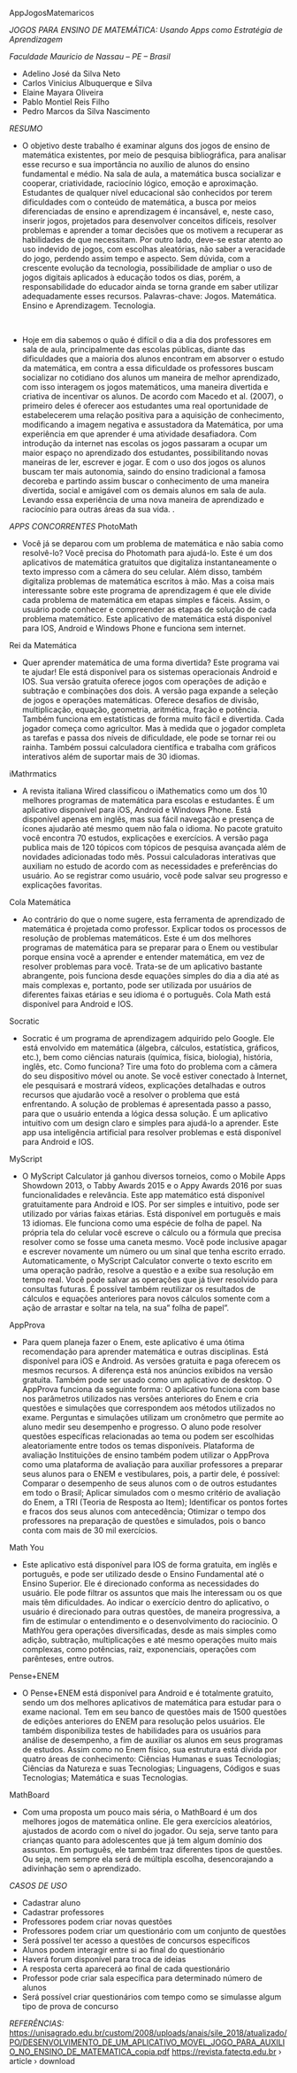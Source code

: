 AppJogosMatemaricos

*JOGOS PARA ENSINO DE MATEMÁTICA: Usando Apps como Estratégia de Aprendizagem*

*Faculdade Mauricio de Nassau – PE – Brasil*

- Adelino José da Silva Neto
- Carlos Vinicius Albuquerque e Silva
- Elaine Mayara Oliveira
- Pablo Montiel Reis Filho
- Pedro Marcos da Silva Nascimento

*RESUMO*
- O objetivo deste trabalho é examinar alguns dos jogos de ensino de matemática existentes, por meio de pesquisa bibliográfica, para analisar esse recurso e sua importância no auxílio de alunos do ensino fundamental e médio. Na sala de aula, a matemática busca socializar e cooperar, criatividade, raciocínio lógico, emoção e aproximação. Estudantes de qualquer nível educacional são conhecidos por terem dificuldades com o conteúdo de matemática, a busca por meios diferenciadas de ensino e aprendizagem é incansável, e, neste caso, inserir jogos, projetados para desenvolver conceitos difíceis, resolver problemas e aprender a tomar decisões que os motivem a recuperar as habilidades de que necessitam. Por outro lado, deve-se estar atento ao uso indevido de jogos, com escolhas aleatórias, não saber a veracidade do jogo, perdendo assim tempo e aspecto.
Sem dúvida, com a crescente evolução da tecnologia, possibilidade de ampliar o uso de jogos digitais aplicados à educação todos os dias, porém, a responsabilidade do educador ainda se torna grande em saber utilizar adequadamente esses recursos.
Palavras-chave: Jogos. Matemática. Ensino e Aprendizagem. Tecnologia.

<br>

- Hoje em dia sabemos o quão é difícil o dia a dia dos professores em sala de aula, principalmente das escolas públicas, diante das dificuldades que a maioria dos alunos encontram em absorver o estudo da matemática, em contra a essa dificuldade os professores buscam socializar no cotidiano dos alunos um maneira de melhor aprendizado, com isso interagem os jogos matemáticos, uma maneira divertida e criativa de incentivar os alunos. De acordo com Macedo et al. (2007), o primeiro deles é oferecer aos estudantes uma real oportunidade de estabelecerem uma relação positiva para a aquisição de conhecimento, modificando a imagem negativa e assustadora da Matemática, por uma experiência em que aprender é uma atividade desafiadora.
Com introdução da internet nas escolas os jogos passaram a ocupar um maior espaço no aprendizado dos estudantes, possibilitando novas maneiras de ler, escrever e jogar. E com o uso dos jogos os alunos buscam ter mais autonomia, saindo do ensino tradicional a famosa decoreba e partindo assim buscar o conhecimento de uma maneira divertida, social e amigável com os demais alunos em sala de aula. Levando essa experiência de uma nova maneira de aprendizado e raciocínio para outras áreas da sua vida.
.

*APPS CONCORRENTES*
PhotoMath
- Você já se deparou com um problema de matemática e não sabia como resolvê-lo? Você precisa do Photomath para ajudá-lo. Este é um dos aplicativos de matemática gratuitos que digitaliza instantaneamente o texto impresso com a câmera do seu celular. Além disso, também digitaliza problemas de matemática escritos à mão. Mas a coisa mais interessante sobre este programa de aprendizagem é que ele divide cada problema de matemática em etapas simples e fáceis. Assim, o usuário pode conhecer e compreender as etapas de solução de cada problema matemático. Este aplicativo de matemática está disponível para IOS, Android e Windows Phone e funciona sem internet.

Rei da Matemática
- Quer aprender matemática de uma forma divertida? Este programa vai te ajudar! Ele está disponível para os sistemas operacionais Android e IOS. Sua versão gratuita oferece jogos com operações de adição e subtração e combinações dos dois. A versão paga expande a seleção de jogos e operações matemáticas. Oferece desafios de divisão, multiplicação, equação, geometria, aritmética, fração e potência. Também funciona em estatísticas de forma muito fácil e divertida. Cada jogador começa como agricultor. Mas à medida que o jogador completa as tarefas e passa dos níveis de dificuldade, ele pode se tornar rei ou rainha. Também possui calculadora científica e trabalha com gráficos interativos além de suportar mais de 30 idiomas.

iMathrmatics
- A revista italiana Wired classificou o iMathematics como um dos 10 melhores programas de matemática para escolas e estudantes. É um aplicativo disponível para iOS, Android e Windows Phone. Está disponível apenas em inglês, mas sua fácil navegação e presença de ícones ajudarão até mesmo quem não fala o idioma. No pacote gratuito você encontra 70 estudos, explicações e exercícios. A versão paga publica mais de 120 tópicos com tópicos de pesquisa avançada além de novidades adicionadas todo mês. Possui calculadoras interativas que auxiliam no estudo de acordo com as necessidades e preferências do usuário. Ao se registrar como usuário, você pode salvar seu progresso e explicações favoritas.

Cola Matemática
- Ao contrário do que o nome sugere, esta ferramenta de aprendizado de matemática é projetada como professor. Explicar todos os processos de resolução de problemas matemáticos. Este é um dos melhores programas de matemática para se preparar para o Enem ou vestibular porque ensina você a aprender e entender matemática, em vez de resolver problemas para você. Trata-se de um aplicativo bastante abrangente, pois funciona desde equações simples do dia a dia até as mais complexas e, portanto, pode ser utilizada por usuários de diferentes faixas etárias e seu idioma é o português. Cola Math está disponível para Android e IOS.

Socratic
- Socratic é um programa de aprendizagem adquirido pelo Google. Ele está envolvido em matemática (álgebra, cálculos, estatística, gráficos, etc.), bem como ciências naturais (química, física, biologia), história, inglês, etc. Como funciona? Tire uma foto do problema com a câmera do seu dispositivo móvel ou anote. Se você estiver conectado à Internet, ele pesquisará e mostrará vídeos, explicações detalhadas e outros recursos que ajudarão você a resolver o problema que está enfrentando. A solução de problemas é apresentada passo a passo, para que o usuário entenda a lógica dessa solução. É um aplicativo intuitivo com um design claro e simples para ajudá-lo a aprender. Este app usa inteligência artificial para resolver problemas e está disponível para Android e IOS.

MyScript
- O MyScript Calculator já ganhou diversos torneios, como o Mobile Apps Showdown 2013, o Tabby Awards 2015 e o Appy Awards 2016 por suas funcionalidades e relevância. Este app matemático está disponível gratuitamente para Android e IOS. Por ser simples e intuitivo, pode ser utilizado por várias faixas etárias. Está disponível em português e mais 13 idiomas.
Ele funciona como uma espécie de folha de papel. Na própria tela do celular você escreve o cálculo ou a fórmula que precisa resolver como se fosse uma caneta mesmo. Você pode inclusive apagar e escrever novamente um número ou um sinal que tenha escrito errado.
Automaticamente, o MyScript Calculator converte o texto escrito em uma operação padrão, resolve a questão e a exibe sua resolução em tempo real.
Você pode salvar as operações que já tiver resolvido para consultas futuras. É possível também reutilizar os resultados de cálculos e equações anteriores para novos cálculos somente com a ação de arrastar e soltar na tela, na sua” folha de papel”.

AppProva
- Para quem planeja fazer o Enem, este aplicativo é uma ótima recomendação para aprender matemática e outras disciplinas. Está disponível para iOS e Android. As versões gratuita e paga oferecem os mesmos recursos. A diferença está nos anúncios exibidos na versão gratuita. Também pode ser usado como um aplicativo de desktop. O AppProva funciona da seguinte forma: O aplicativo funciona com base nos parâmetros utilizados nas versões anteriores do Enem e cria questões e simulações que correspondem aos métodos utilizados no exame. Perguntas e simulações utilizam um cronômetro que permite ao aluno medir seu desempenho e progresso. O aluno pode resolver questões específicas relacionadas ao tema ou podem ser escolhidas aleatoriamente entre todos os temas disponíveis.
Plataforma de avaliação
Instituições de ensino também podem utilizar o AppProva como uma plataforma de avaliação para auxiliar professores a preparar seus alunos para o ENEM e vestibulares, pois, a partir dele, é possível:
Comparar o desempenho de seus alunos com o de outros estudantes em todo o Brasil;
Aplicar simulados com o mesmo critério de avaliação do Enem, a TRI (Teoria de Resposta ao Item);
Identificar os pontos fortes e fracos dos seus alunos com antecedência;
Otimizar o tempo dos professores na preparação de questões e simulados, pois o banco conta com mais de 30 mil exercícios.

Math You
- Este aplicativo está disponível para IOS de forma gratuita, em inglês e português, e pode ser utilizado desde o Ensino Fundamental até o Ensino Superior. Ele é direcionado conforma as necessidades do usuário. Ele pode filtrar os assuntos que mais lhe interessam ou os que mais têm dificuldades.
Ao indicar o exercício dentro do aplicativo, o usuário é direcionado para outras questões, de maneira progressiva, a fim de estimular o entendimento e o desenvolvimento do raciocínio.
O MathYou gera operações diversificadas, desde as mais simples como adição, subtração, multiplicações e até mesmo operações muito mais complexas, como potências, raiz, exponenciais, operações com parênteses, entre outros.

Pense+ENEM
- O Pense+ENEM está disponível para Android e é totalmente gratuito, sendo um dos melhores aplicativos de matemática para estudar para o exame nacional.
Tem em seu banco de questões mais de 1500 questões de edições anteriores do ENEM para resolução pelos usuários. Ele também disponibiliza testes de habilidades para os usuários para análise de desempenho, a fim de auxiliar os alunos em seus programas de estudos.
Assim como no Enem físico, sua estrutura está dívida por quatro áreas de conhecimento:
Ciências Humanas e suas Tecnologias;
Ciências da Natureza e suas Tecnologias;
Linguagens, Códigos e suas Tecnologias;
Matemática e suas Tecnologias.

MathBoard
- Com uma proposta um pouco mais séria, o MathBoard é um dos melhores jogos de matemática online. Ele gera exercícios aleatórios, ajustados de acordo com o nível do jogador. Ou seja, serve tanto para crianças quanto para adolescentes que já tem algum domínio dos assuntos.
Em português, ele também traz diferentes tipos de questões. Ou seja, nem sempre ela será de múltipla escolha, desencorajando a adivinhação sem o aprendizado.


*CASOS DE USO*
- Cadastrar aluno
- Cadastrar professores
- Professores podem criar novas questões
- Professores podem criar um questionário com um conjunto de questões
- Será possível ter acesso a questões de concursos específicos
- Alunos podem interagir entre si ao final do questionário
- Haverá forum disponível para troca de ideias
- A resposta certa aparecerá ao final de cada questionário
- Professor pode criar sala específica para determinado número de alunos
- Será possível criar questionários com tempo como se simulasse algum tipo de prova de concurso

*REFERÊNCIAS:*
https://unisagrado.edu.br/custom/2008/uploads/anais/sile_2018/atualizado/PO/DESENVOLVIMENTO_DE_UM_APLICATIVO_MOVEL_JOGO_PARA_AUXILIO_NO_ENSINO_DE_MATEMATICA_copia.pdf
https://revista.fatectq.edu.br › article › download
